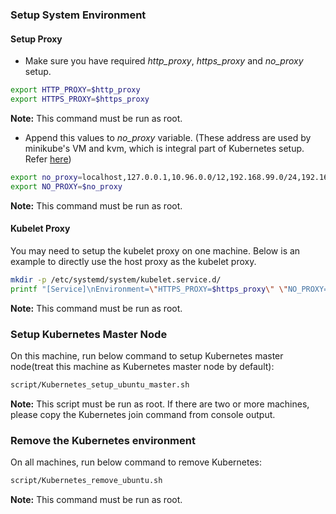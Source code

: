 
### Setup System Environment

#### Setup Proxy

- Make sure you have required *http_proxy*, *https_proxy* and *no_proxy* setup.
```bash
export HTTP_PROXY=$http_proxy
export HTTPS_PROXY=$https_proxy
```
**Note:** This command must be run as root.

- Append this values to *no_proxy* variable. (These address are used by minikube's VM and kvm, which is integral part of Kubernetes setup. Refer [here](https://github.com/kubernetes/minikube/blob/master/docs/http_proxy.md "here"))
```bash
export no_proxy=localhost,127.0.0.1,10.96.0.0/12,192.168.99.0/24,192.168.39.0/24
export NO_PROXY=$no_proxy
```
**Note:** This command must be run as root.


#### Kubelet Proxy
You may need to setup the kubelet proxy on one machine. Below is an example to directly use the host proxy as the kubelet proxy.
```bash
mkdir -p /etc/systemd/system/kubelet.service.d/
printf "[Service]\nEnvironment=\"HTTPS_PROXY=$https_proxy\" \"NO_PROXY=$no_proxy\"\n" | sudo tee /etc/systemd/system/kubelet.service.d/proxy.conf
```
**Note:** This command must be run as root.



### Setup Kubernetes Master Node
On this machine, run below command to setup Kubernetes master node(treat this machine as Kubernetes master node by default):
```bash
script/Kubernetes_setup_ubuntu_master.sh
```

**Note:** This script must be run as root. If there are two or more machines, please copy the Kubernetes join command from console output.

### Remove the Kubernetes environment
On all machines, run below command to remove Kubernetes:
```bash
script/Kubernetes_remove_ubuntu.sh
```
**Note:** This command must be run as root.
